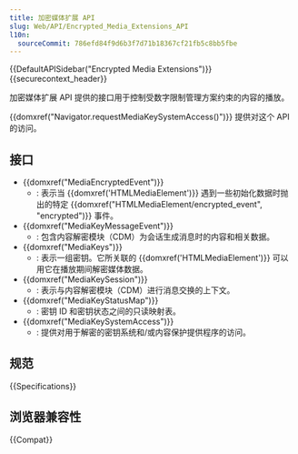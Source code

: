```yaml
---
title: 加密媒体扩展 API
slug: Web/API/Encrypted_Media_Extensions_API
l10n:
  sourceCommit: 786efd84f9d6b3f7d71b18367cf21fb5c8bb5fbe
---
```


{{DefaultAPISidebar("Encrypted Media Extensions")}} {{securecontext_header}}

加密媒体扩展 API 提供的接口用于控制受数字限制管理方案约束的内容的播放。

{{domxref("Navigator.requestMediaKeySystemAccess()")}} 提供对这个 API 的访问。

## 接口

- {{domxref("MediaEncryptedEvent")}}
  - : 表示当 {{domxref('HTMLMediaElement')}} 遇到一些初始化数据时抛出的特定 {{domxref("HTMLMediaElement/encrypted_event", "encrypted")}} 事件。
- {{domxref("MediaKeyMessageEvent")}}
  - : 包含内容解密模块（CDM）为会话生成消息时的内容和相关数据。
- {{domxref("MediaKeys")}}
  - : 表示一组密钥。它所关联的 {{domxref('HTMLMediaElement')}} 可以用它在播放期间解密媒体数据。
- {{domxref("MediaKeySession")}}
  - : 表示与内容解密模块（CDM）进行消息交换的上下文。
- {{domxref("MediaKeyStatusMap")}}
  - : 密钥 ID 和密钥状态之间的只读映射表。
- {{domxref("MediaKeySystemAccess")}}
  - : 提供对用于解密的密钥系统和/或内容保护提供程序的访问。

## 规范

{{Specifications}}

## 浏览器兼容性

{{Compat}}

